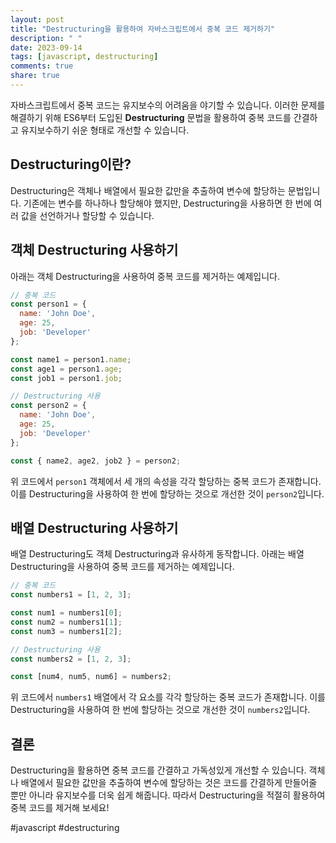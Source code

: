 ```yaml
---
layout: post
title: "Destructuring을 활용하여 자바스크립트에서 중복 코드 제거하기"
description: " "
date: 2023-09-14
tags: [javascript, destructuring]
comments: true
share: true
---
```


자바스크립트에서 중복 코드는 유지보수의 어려움을 야기할 수 있습니다. 이러한 문제를 해결하기 위해 ES6부터 도입된 **Destructuring** 문법을 활용하여 중복 코드를 간결하고 유지보수하기 쉬운 형태로 개선할 수 있습니다.

## Destructuring이란?

Destructuring은 객체나 배열에서 필요한 값만을 추출하여 변수에 할당하는 문법입니다. 기존에는 변수를 하나하나 할당해야 했지만, Destructuring을 사용하면 한 번에 여러 값을 선언하거나 할당할 수 있습니다.

## 객체 Destructuring 사용하기

아래는 객체 Destructuring을 사용하여 중복 코드를 제거하는 예제입니다.

```javascript
// 중복 코드
const person1 = {
  name: 'John Doe',
  age: 25,
  job: 'Developer'
};

const name1 = person1.name;
const age1 = person1.age;
const job1 = person1.job;

// Destructuring 사용
const person2 = {
  name: 'John Doe',
  age: 25,
  job: 'Developer'
};

const { name2, age2, job2 } = person2;
```

위 코드에서 `person1` 객체에서 세 개의 속성을 각각 할당하는 중복 코드가 존재합니다. 이를 Destructuring을 사용하여 한 번에 할당하는 것으로 개선한 것이 `person2`입니다.

## 배열 Destructuring 사용하기

배열 Destructuring도 객체 Destructuring과 유사하게 동작합니다. 아래는 배열 Destructuring을 사용하여 중복 코드를 제거하는 예제입니다.

```javascript
// 중복 코드
const numbers1 = [1, 2, 3];

const num1 = numbers1[0];
const num2 = numbers1[1];
const num3 = numbers1[2];

// Destructuring 사용
const numbers2 = [1, 2, 3];

const [num4, num5, num6] = numbers2;
```

위 코드에서 `numbers1` 배열에서 각 요소를 각각 할당하는 중복 코드가 존재합니다. 이를 Destructuring을 사용하여 한 번에 할당하는 것으로 개선한 것이 `numbers2`입니다.

## 결론

Destructuring을 활용하면 중복 코드를 간결하고 가독성있게 개선할 수 있습니다. 객체나 배열에서 필요한 값만을 추출하여 변수에 할당하는 것은 코드를 간결하게 만들어줄 뿐만 아니라 유지보수를 더욱 쉽게 해줍니다. 따라서 Destructuring을 적절히 활용하여 중복 코드를 제거해 보세요!

#javascript #destructuring